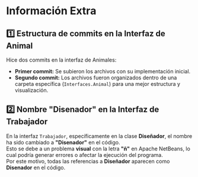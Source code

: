# Información Extra

## 1️⃣ Estructura de commits en la Interfaz de Animal  
Hice dos commits en la interfaz de Animales:
- **Primer commit:** Se subieron los archivos con su implementación inicial.  
- **Segundo commit:** Los archivos fueron organizados dentro de una carpeta específica (`Interfaces.Animal`) para una mejor estructura y visualización.

## 2️⃣ Nombre "Disenador" en la Interfaz de Trabajador  
En la interfaz `Trabajador`, específicamente en la clase **Diseñador**, el nombre ha sido cambiado a **"Disenador"** en el código.  
Esto se debe a un problema **visual** con la letra **"ñ"** en Apache NetBeans, lo cual podría generar errores o afectar la ejecución del programa.  
Por este motivo, todas las referencias a **Diseñador** aparecen como **Disenador** en el código.
